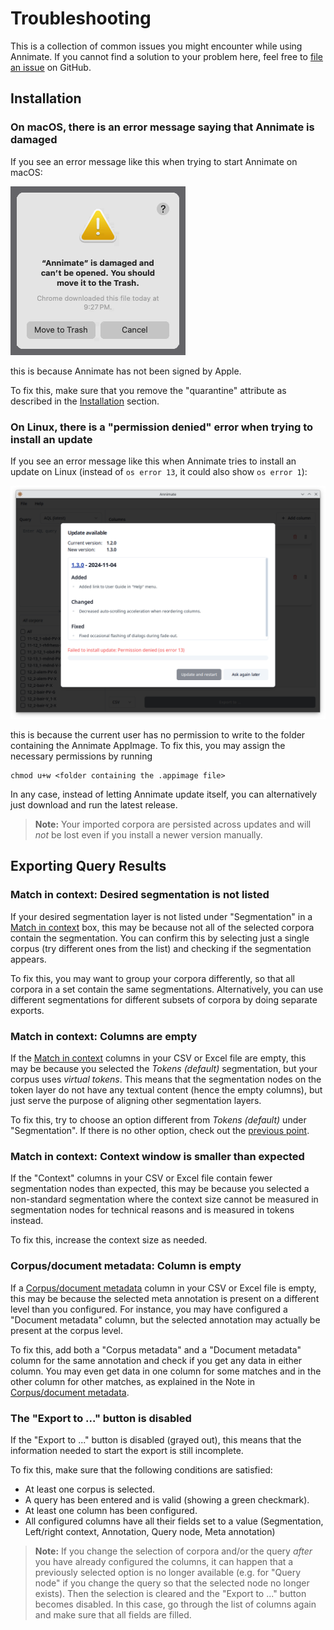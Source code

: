 # Troubleshooting

This is a collection of common issues you might encounter while using Annimate. If you cannot find a solution to your problem here, feel free to [file an issue](https://github.com/matthias-stemmler/annimate/issues/new/choose) on GitHub.

## Installation

### On macOS, there is an error message saying that Annimate is damaged

If you see an error message like this when trying to start Annimate on macOS:

![Screenshot of macOS "damaged" alert](img/macos-damaged.png)

this is because Annimate has not been signed by Apple.

To fix this, make sure that you remove the "quarantine" attribute as described in the [Installation](installation.md#macos) section.

### On Linux, there is a "permission denied" error when trying to install an update

If you see an error message like this when Annimate tries to install an update on Linux (instead of `os error 13`, it could also show `os error 1`):

![Screenshot of error during update](img/update-error.png)

this is because the current user has no permission to write to the folder containing the Annimate AppImage. To fix this, you may assign the necessary permissions by running

```shell
chmod u+w <folder containing the .appimage file>
```

In any case, instead of letting Annimate update itself, you can alternatively just download and run the latest release.

> **Note:** Your imported corpora are persisted across updates and will _not_ be lost even if you install a newer version manually.

## Exporting Query Results

### Match in context: Desired segmentation is not listed

If your desired segmentation layer is not listed under "Segmentation" in a [Match in context](columns/match-in-context.md) box, this may be because not all of the selected corpora contain the segmentation. You can confirm this by selecting just a single corpus (try different ones from the list) and checking if the segmentation appears.

To fix this, you may want to group your corpora differently, so that all corpora in a set contain the same segmentations. Alternatively, you can use different segmentations for different subsets of corpora by doing separate exports.

### Match in context: Columns are empty

If the [Match in context](columns/match-in-context.md) columns in your CSV or Excel file are empty, this may be because you selected the _Tokens (default)_ segmentation, but your corpus uses _virtual tokens_. This means that the segmentation nodes on the token layer do not have any textual content (hence the empty columns), but just serve the purpose of aligning other segmentation layers.

To fix this, try to choose an option different from _Tokens (default)_ under "Segmentation". If there is no other option, check out the [previous point](#match-in-context-desired-segmentation-is-not-listed).

### Match in context: Context window is smaller than expected

If the "Context" columns in your CSV or Excel file contain fewer segmentation nodes than expected, this may be because you selected a non-standard segmentation where the context size cannot be measured in segmentation nodes for technical reasons and is measured in tokens instead.

To fix this, increase the context size as needed.

### Corpus/document metadata: Column is empty

If a [Corpus/document metadata](columns/metadata.md) column in your CSV or Excel file is empty, this may be because the selected meta annotation is present on a different level than you configured. For instance, you may have configured a "Document metadata" column, but the selected annotation may actually be present at the corpus level.

To fix this, add both a "Corpus metadata" and a "Document metadata" column for the same annotation and check if you get any data in either column. You may even get data in one column for some matches and in the other column for other matches, as explained in the Note in [Corpus/document metadata](columns/metadata.md).

### The "Export to ..." button is disabled

If the "Export to ..." button is disabled (grayed out), this means that the information needed to start the export is still incomplete.

To fix this, make sure that the following conditions are satisfied:

- At least one corpus is selected.
- A query has been entered and is valid (showing a green checkmark).
- At least one column has been configured.
- All configured columns have all their fields set to a value (Segmentation, Left/right context, Annotation, Query node, Meta annotation)

> **Note:** If you change the selection of corpora and/or the query _after_ you have already configured the columns, it can happen that a previously selected option is no longer available (e.g. for "Query node" if you change the query so that the selected node no longer exists). Then the selection is cleared and the "Export to ..." button becomes disabled. In this case, go through the list of columns again and make sure that all fields are filled.
